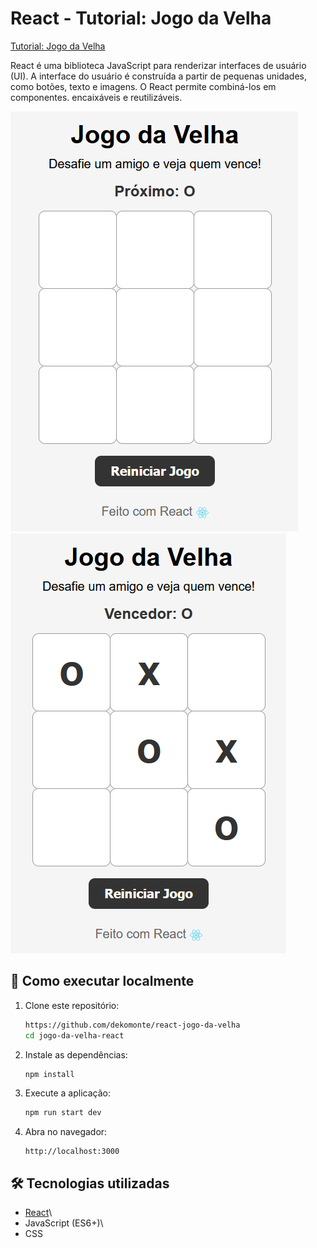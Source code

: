 # React  - Tutorial: Jogo da Velha

[Tutorial: Jogo da Velha](https://pt-br.react.dev/learn/tutorial-tic-tac-toe)

React é uma biblioteca JavaScript para renderizar interfaces de usuário (UI). A interface do usuário é construída a partir de pequenas unidades, como botões, texto e imagens. O React permite combiná-los em componentes. encaixáveis ​​e reutilizáveis. 

![Interface](./imagem1.png)
![Interface](./imagem2.png)

## 🚀 Como executar localmente

1.  Clone este repositório:

    ``` bash
    https://github.com/dekomonte/react-jogo-da-velha
    cd jogo-da-velha-react
    ```

2.  Instale as dependências:

    ``` bash
    npm install
    ```

3.  Execute a aplicação:

    ``` bash
    npm run start dev
    ```

4.  Abra no navegador:

        http://localhost:3000

 ## 🛠️ Tecnologias utilizadas
-   [React](https://react.dev/)\
-   JavaScript (ES6+)\
-   CSS
